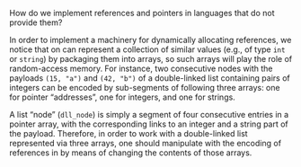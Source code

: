 How do we implement references and pointers in languages that do not provide them?

In order to implement a machinery for dynamically allocating references, we notice that on can represent a collection of similar values (e.g., of type `int` or `string`) by packaging them into arrays, so such arrays will play the role of random-access memory. For instance, two consecutive nodes with the payloads `(15, "a")` and `(42, "b")` of a double-linked list containing pairs of integers can be encoded by sub-segments of following three arrays: one for pointer “addresses”, one for integers, and one for strings.

A list “node” (`dll_node`) is simply a segment of four consecutive entries in a pointer array, with the corresponding links to an integer and a string part of the payload. Therefore, in order to work with a double-linked list represented via three arrays, one should manipulate with the encoding of references in by means of changing the contents of those arrays.
